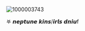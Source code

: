 ![1000003743](https://github.com/user-attachments/assets/713e1ed4-6dc2-46d7-a674-4636102ee50a)
                                     
𖤐  𝙣𝙚𝙥𝙩𝙪𝙣𝙚 𝙠𝙞𝙣𝙨/𝙞𝙧𝙡𝙨 𝙙𝙣𝙞𝙪f

 
